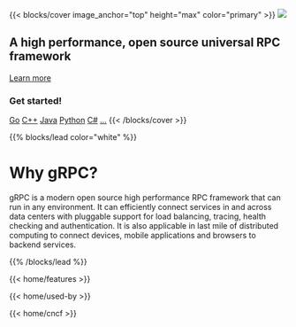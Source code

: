---
---

{{< blocks/cover image_anchor="top" height="max" color="primary" >}}
<img src="/img/logos/grpc-logo.png" class="o-logo" />

<h2 class="display-2 o-heading">
	A high performance, open source universal RPC framework
</h2>
<a
	class="btn btn-lg btn-primary font-weight-bold my-4"
	href="/docs/what-is-grpc/introduction"
>
Learn more
</a>
<h3>Get started!</h3>
<div class="l-buttons">
<a class="btn btn-lg btn-primary" href="/docs/languages/go/quickstart/">Go</a>
<a class="btn btn-lg btn-primary" href="/docs/languages/cpp/quickstart/">C++</a>
<a class="btn btn-lg btn-primary" href="/docs/languages/java/quickstart/">Java</a>
<a class="btn btn-lg btn-primary" href="/docs/languages/python/quickstart/">Python</a>
<a class="btn btn-lg btn-primary" href="/docs/languages/csharp/quickstart/">C#</a>
<a class="btn btn-lg btn-primary" href="/docs/languages/">…</a>
{{< /blocks/cover >}}

<div class="l-constrained-width-content">

{{% blocks/lead color="white" %}}
<h1 class="display-1">Why gRPC?</h1>
<p class="display-4 font-weight-light">
gRPC is a modern open source high performance RPC framework that can
run in any environment. It can efficiently connect services in and
across data centers with pluggable support for load balancing,
tracing, health checking and authentication. It is also applicable
in last mile of distributed computing to connect devices, mobile
applications and browsers to backend services.
</p>
{{% /blocks/lead %}}

{{< home/features >}}

{{< home/used-by >}}

{{< home/cncf >}}

</div>
